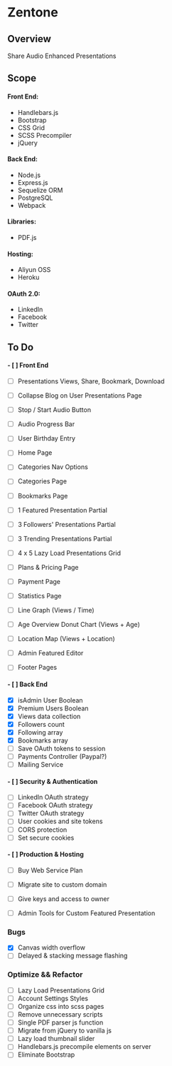 # Zentone

## Overview

Share Audio Enhanced Presentations

## Scope
#### Front End:
  - Handlebars.js
  - Bootstrap
  - CSS Grid
  - SCSS Precompiler
  - jQuery
#### Back End:
  - Node.js
  - Express.js
  - Sequelize ORM
  - PostgreSQL
  - Webpack
#### Libraries:
  - PDF.js
#### Hosting:
  - Aliyun OSS
  - Heroku
#### OAuth 2.0:
  - LinkedIn
  - Facebook
  - Twitter

## To Do
#### - [ ] Front End
  - [ ] Presentations Views, Share, Bookmark, Download
  - [ ] Collapse Blog on User Presentations Page
  - [ ] Stop / Start Audio Button
  - [ ] Audio Progress Bar
  - [ ] User Birthday Entry
  - [ ] Home Page
  - [ ] Categories Nav Options
  - [ ] Categories Page
  - [ ] Bookmarks Page
  - [ ] 1 Featured Presentation Partial
  - [ ] 3 Followers' Presentations Partial
  - [ ] 3 Trending Presentations Partial
  - [ ] 4 x 5 Lazy Load Presentations Grid
  - [ ] Plans & Pricing Page
  - [ ] Payment Page
  - [ ] Statistics Page
  - [ ] Line Graph (Views / Time)
  - [ ] Age Overview Donut Chart (Views + Age)
  - [ ] Location Map (Views + Location)
  - [ ] Admin Featured Editor
  - [ ] Footer Pages


#### - [ ] Back End
  - [x] isAdmin User Boolean
  - [x] Premium Users Boolean
  - [x] Views data collection
  - [x] Followers count
  - [x] Following array
  - [x] Bookmarks array
  - [ ] Save OAuth tokens to session
  - [ ] Payments Controller (Paypal?)
  - [ ] Mailing Service 

#### - [ ] Security & Authentication
  - [ ] LinkedIn OAuth strategy
  - [ ] Facebook OAuth strategy
  - [ ] Twitter OAuth strategy
  - [ ] User cookies and site tokens
  - [ ] CORS protection
  - [ ] Set secure cookies

#### - [ ] Production & Hosting
  - [ ] Buy Web Service Plan
  - [ ] Migrate site to custom domain
  - [ ] Give keys and access to owner
  - [ ] Admin Tools for Custom Featured Presentation


### Bugs
- [x] Canvas width overflow
- [ ] Delayed & stacking message flashing

### Optimize && Refactor
- [ ] Lazy Load Presentations Grid
- [ ] Account Settings Styles
- [ ] Organize css into scss pages
- [ ] Remove unnecessary scripts
- [ ] Single PDF parser js function
- [ ] Migrate from jQuery to vanilla js
- [ ] Lazy load thumbnail slider
- [ ] Handlebars.js precompile elements on server
- [ ] Eliminate Bootstrap
